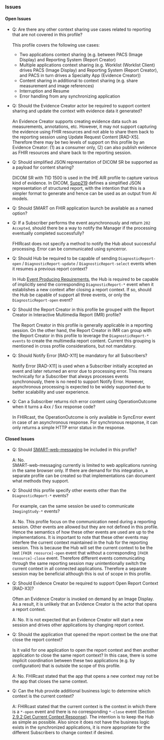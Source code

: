 ### Issues

#### Open Issues

* Q: Are there any other context sharing use cases related to reporting that are not covered in this profile?<br><br>This profile covers the following use cases:
    * Two applications context sharing (e.g. between PACS (Image Display) and Reporting System (Report Creator)
    * Multiple applications context sharing (e.g. Worklist (Worklist Client) drives PACS (Image Display) and Reporting System (Report Creator), and PACS in turn drives a Specialty App (Evidence Creator))
    * Content sharing in additional to context sharing (e.g. share measurement and image references)
    * Interruption and Resume
    * Error handling from any synchronizing application
      
* Q: Should the Evidence Creator actor be required to support content sharing and update the context with evidence data it generated?<br><br>An Evidence Creator supports creating evidence data such as measurements, annotations, etc. However, it may not support capturing the evidence using FHIR resources and not able to share them back to the reporting session using Update Request Content [RAD-X5]. Therefore there may be two levels of support on this profile by an Evidence Creator: (1) as a consumer only, (2) can also publish evidence as FHIR resources and share back to the reporting session.

* Q: Should simplified JSON representation of DICOM SR be supported as a payload for content sharing?<br><br>DICOM SR with TID 1500 is used in the IHE AIR profile to capture various kind of evidence. In DICOM, [Supp219](https://www.dicomstandard.org/News-dir/ftsup/docs/sups/Sup219.pdf) defines a simplified JSON representation of structured report, with the intention that this is a simpler format to generate and hence can be used as an output from AI models.

* Q: Should SMART on FHIR application launch be available as a named option?

* Q: If a Subscriber performs the event asynchronously and return `202 Accepted`, should there be a way to notify the Manager if the processing eventually completed successfully?<br><br>FHIRcast does not specify a method to notify the Hub about successful processing. Error can be communicated using syncerror.

* Q: Should Hub be required to be capable of sending `DiagnosticReport-open` / `DiagnosticReport-update` / `DiagnosticReport-select` events when it resumes a previous report context?<br><br>In Hub [Event Producing Requirements](volume-1.html#1xx1172-event-producing-requirements), the Hub is required to be capable of implicitly send the corresponding `DiagnosticReport-*` event when it establishes a new context after closing a report context. If so, should the Hub be capable of support all three events, or only the `DiagnosticReport-open` event?

* Q: Should the Report Creator in this profile be grouped with the Report Creator in Interactive Multimedia Report (IMR) profile?<br><br>The Report Creator in this profile is generally applicable in a reporting session. On the other hand, the Report Creator in IMR can group with the Report Creator in this profile to leverage the `DiagnosticReport-* events` to create the multimedia report content. Current this grouping is mentioned in cross profile considerations, but not mandatory.

* Q: Should Notify Error [RAD-X11] be mandatory for all Subscribers?<br><br>Notify Error [RAD-X11] is used when a Subscriber initially accepted an event and later returned an error due to processing error. This means technically for a Subscriber that always processes events synchronously, there is no need to support Notify Error. However, asynchronous processing is expected to be widely supported due to better scalability and user experience.

* Q: Can a Subscriber returns rich error content using OperationOutcome when it turns a 4xx / 5xx response code?<br><br>In FHIRcast, the OperationOutcome is only available in SyncError event in case of an asynchronous response. For synchronous response, it can only returns a simple HTTP error status in the response.

#### Closed Issues

* Q: Should [SMART-web-messaging](https://build.fhir.org/ig/HL7/smart-web-messaging/index.html) be included in this profile?<br><br>A: No.<br>SMART-web-messaging currently is limited to web applications running in the same browser only. If there are demand for this integration, a separate profile can be created so that implementations can document what methods they support.

* Q: Should this profile specify other events other than the `DiagnosticReport-*` events?<br><br>For example, can the same session be used to communicate `ImagingStudy-*` events?<br><br> A: No. This profile focus on the communication need during a reporting session. Other events are allowed but they are not defined in this profile. Hence the semantics of how these other events are used are up to the implementations. It is important to note that these other events may interfere the current context maintained in the hub for the reporting session. This is because the Hub will set the current context to be the last `[FHIR reosurce]-open` event that without a corresponding `[FHIR resource]-close` event. Therefore different events communicating through the same reporting session may unintentionally switch the current context in all connected applications. Therefore a separate session may be beneficial although this is out of scope in this profile. 

* Q: Should Evidence Creator be required to support Open Report Context [RAD-X3]?<br><br>Often an Evidence Creator is invoked on demand by an Image Display. As a result, it is unlikely that an Evidence Creator is the actor that opens a report context.<br><br>A: No. It is not expected that an Evidence Creator will start a new session and drives other applications by changing report context.

* Q: Should the application that opened the report context be the one that close the report context?<br><br>Is it valid for one application to open the report context and then another application to close the same report context? In this case, there is some implicit coordination between these two applications (e.g. by configuration) that is outside the scope of this profile.<br><br>A: No. FHIRcast stated that the app that opens a new context may not be the app that closes the same context.

* Q: Can the Hub provide additional business logic to determine which context is the current context?<br><br>A: FHIRcast stated that the current context is the context in which there is a `*-open` event and there is no corresponding `*-close` event (Section [2.9.2 Get Current Context Response](https://build.fhir.org/ig/HL7/fhircast-docs/2-9-GetCurrentContext.html#get-current-context-response)). The intention is to keep the Hub as simple as possible. Also since it does not have the business logic exists in the synchronized applications, it is more appropriate for the different Subscribers to change context if desired.